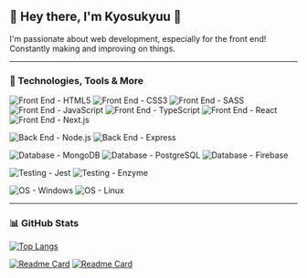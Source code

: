 ## &#x1F44B; Hey there, I'm Kyosukyuu &#x1F44B;

I'm passionate about web development, especially for the front end! Constantly making and improving on things.

---

### &#x1F527; Technologies, Tools & More

![Front End - HTML5](https://img.shields.io/badge/Front_End-HTML5-blue?logo=html5) ![Front End - CSS3](https://img.shields.io/badge/Front_End-CSS3-blue?logo=css3) ![Front End - SASS](https://img.shields.io/badge/Front_End-SASS-blue?logo=sass) ![Front End - JavaScript](https://img.shields.io/badge/Front_End-JavaScript-blue?logo=javascript) ![Front End - TypeScript](https://img.shields.io/badge/Front_End-TypeScript-blue?logo=typescript&logoColor=white) ![Front End - React](https://img.shields.io/badge/Front_End-React-blue?logo=react) ![Front End - Next.js](https://img.shields.io/badge/Front_End-Next.js-blue?logo=next.js)

![Back End - Node.js](https://img.shields.io/badge/Back_End-Node.js-blueviolet?logo=node.js) ![Back End - Express](https://img.shields.io/badge/Back_End-Express-blueviolet?logo=express)

![Database - MongoDB](https://img.shields.io/badge/Database-MongoDB-orange?logo=MongoDB) ![Database - PostgreSQL](https://img.shields.io/badge/Database-PostgreSQL-orange?logo=PostgreSQL&logoColor=white) ![Database - Firebase](https://img.shields.io/badge/Database-Firebase-orange?logo=Firebase)

![Testing - Jest](https://img.shields.io/badge/Testing-Jest-brightgreen?logo=Jest) ![Testing - Enzyme](https://img.shields.io/badge/Testing-Enzyme-brightgreen)

![OS - Windows](https://img.shields.io/badge/OS-Windows-red?logo=Windows) ![OS - Linux](https://img.shields.io/badge/OS-Linux-red?logo=Linux)

---

### &#x1F4CA; GitHub Stats

[![Top Langs](https://github-readme-stats.vercel.app/api/top-langs/?username=kyosukyuu&layout=compact)](https://github.com/kyosukyuu/)

[![Readme Card](https://github-readme-stats.vercel.app/api/pin/?username=kyosukyuu&repo=betterYoutubePlaylist)](https://github.com/Kyosukyuu/betterYoutubePlaylist) [![Readme Card](https://github-readme-stats.vercel.app/api/pin/?username=kyosukyuu&repo=weatherApp)](https://github.com/Kyosukyuu/weatherApp)
